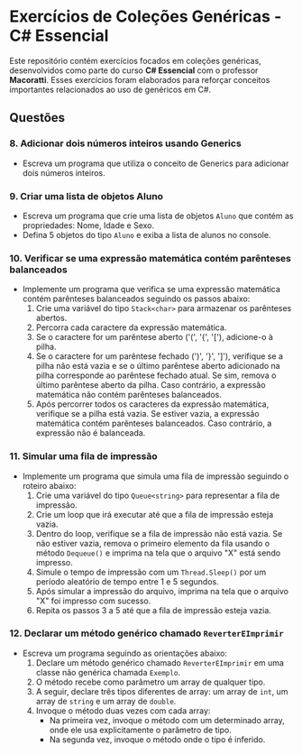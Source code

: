 # Exercícios de Coleções Genéricas - C# Essencial

Este repositório contém exercícios focados em coleções genéricas, desenvolvidos como parte do curso **C# Essencial** com o professor **Macoratti**. Esses exercícios foram elaborados para reforçar conceitos importantes relacionados ao uso de genéricos em C#.

## Questões

### 8. Adicionar dois números inteiros usando Generics
- Escreva um programa que utiliza o conceito de Generics para adicionar dois números inteiros.

### 9. Criar uma lista de objetos Aluno
- Escreva um programa que crie uma lista de objetos `Aluno` que contém as propriedades: Nome, Idade e Sexo.
- Defina 5 objetos do tipo `Aluno` e exiba a lista de alunos no console.

### 10. Verificar se uma expressão matemática contém parênteses balanceados
- Implemente um programa que verifica se uma expressão matemática contém parênteses balanceados seguindo os passos abaixo:
  1. Crie uma variável do tipo `Stack<char>` para armazenar os parênteses abertos.
  2. Percorra cada caractere da expressão matemática.
  3. Se o caractere for um parêntese aberto ('(', '{', '['), adicione-o à pilha.
  4. Se o caractere for um parêntese fechado (')', '}', ']'), verifique se a pilha não está vazia e se o último parêntese aberto adicionado na pilha corresponde ao parêntese fechado atual. Se sim, remova o último parêntese aberto da pilha. Caso contrário, a expressão matemática não contém parênteses balanceados.
  5. Após percorrer todos os caracteres da expressão matemática, verifique se a pilha está vazia. Se estiver vazia, a expressão matemática contém parênteses balanceados. Caso contrário, a expressão não é balanceada.

### 11. Simular uma fila de impressão
- Implemente um programa que simula uma fila de impressão seguindo o roteiro abaixo:
  1. Crie uma variável do tipo `Queue<string>` para representar a fila de impressão.
  2. Crie um loop que irá executar até que a fila de impressão esteja vazia.
  3. Dentro do loop, verifique se a fila de impressão não está vazia. Se não estiver vazia, remova o primeiro elemento da fila usando o método `Dequeue()` e imprima na tela que o arquivo "X" está sendo impresso.
  4. Simule o tempo de impressão com um `Thread.Sleep()` por um período aleatório de tempo entre 1 e 5 segundos.
  5. Após simular a impressão do arquivo, imprima na tela que o arquivo "X" foi impresso com sucesso.
  6. Repita os passos 3 a 5 até que a fila de impressão esteja vazia.

### 12. Declarar um método genérico chamado `ReverterEImprimir`
- Escreva um programa seguindo as orientações abaixo:
  1. Declare um método genérico chamado `ReverterEImprimir` em uma classe não genérica chamada `Exemplo`.
  2. O método recebe como parâmetro um array de qualquer tipo.
  3. A seguir, declare três tipos diferentes de array: um array de `int`, um array de `string` e um array de `double`.
  4. Invoque o método duas vezes com cada array:
     - Na primeira vez, invoque o método com um determinado array, onde ele usa explicitamente o parâmetro de tipo.
     - Na segunda vez, invoque o método onde o tipo é inferido.

